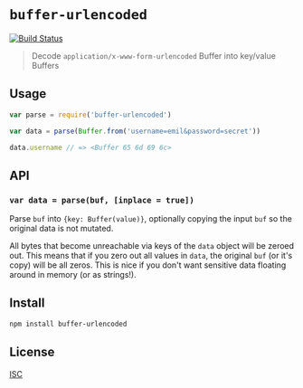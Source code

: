 # `buffer-urlencoded`

[![Build Status](https://travis-ci.org/emilbayes/buffer-urlencoded.svg?branch=master)](https://travis-ci.org/emilbayes/buffer-urlencoded)

> Decode `application/x-www-form-urlencoded` Buffer into key/value Buffers

## Usage

```js
var parse = require('buffer-urlencoded')

var data = parse(Buffer.from('username=emil&password=secret'))

data.username // => <Buffer 65 6d 69 6c>
```

## API

### `var data = parse(buf, [inplace = true])`
Parse `buf` into `{key: Buffer(value)}`, optionally copying the input `buf` so
the original data is not mutated.

All bytes that become unreachable via keys of the `data` object will be zeroed
out. This means that if you zero out all values in `data`, the original `buf`
(or it's copy) will be all zeros. This is nice if you don't want sensitive data
floating around in memory (or as strings!).

## Install

```sh
npm install buffer-urlencoded
```

## License

[ISC](LICENSE.md)
